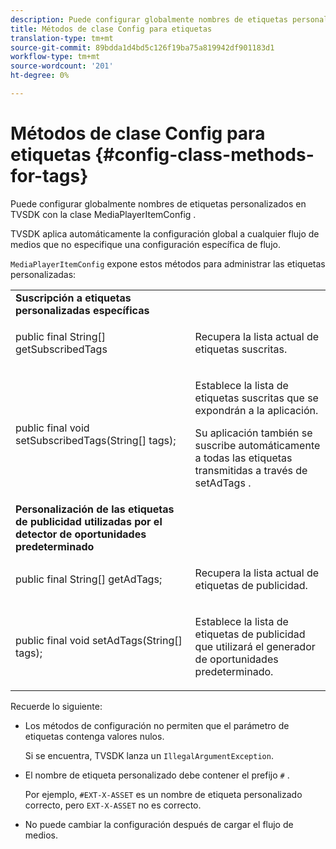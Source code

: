 ```yaml
---
description: Puede configurar globalmente nombres de etiquetas personalizados en TVSDK con la clase MediaPlayerItemConfig .
title: Métodos de clase Config para etiquetas
translation-type: tm+mt
source-git-commit: 89bdda1d4bd5c126f19ba75a819942df901183d1
workflow-type: tm+mt
source-wordcount: '201'
ht-degree: 0%

---
```



# Métodos de clase Config para etiquetas {#config-class-methods-for-tags}

Puede configurar globalmente nombres de etiquetas personalizados en TVSDK con la clase MediaPlayerItemConfig .

TVSDK aplica automáticamente la configuración global a cualquier flujo de medios que no especifique una configuración específica de flujo.

`MediaPlayerItemConfig` expone estos métodos para administrar las etiquetas personalizadas:

<table id="table_B37A6C75270D47BC99258F2884AD6905"> 
 <tbody> 
  <tr> 
   <td colname="col1"> <b>Suscripción a etiquetas personalizadas específicas</b> </td> 
   <td colname="col2"> </td> 
  </tr> 
  <tr> 
   <td colname="col1"> <span class="codeph"> public final String[] getSubscribedTags  </span> </td> 
   <td colname="col2"> <p>Recupera la lista actual de etiquetas suscritas. </p> </td> 
  </tr> 
  <tr> 
   <td colname="col1"> <span class="codeph"> public final void setSubscribedTags(String[] tags);  </span> </td> 
   <td colname="col2"> <p>Establece la lista de etiquetas suscritas que se expondrán a la aplicación. </p> <p>Su aplicación también se suscribe automáticamente a todas las etiquetas transmitidas a través de <span class="codeph"> setAdTags </span>. </p> </td> 
  </tr> 
  <tr> 
   <td colname="col1"> <b>Personalización de las etiquetas de publicidad utilizadas por el detector de oportunidades predeterminado</b> </td> 
   <td colname="col2"> </td> 
  </tr> 
  <tr> 
   <td colname="col1"> <span class="codeph"> public final String[] getAdTags;  </span> </td> 
   <td colname="col2"> <p>Recupera la lista actual de etiquetas de publicidad. </p> </td> 
  </tr> 
  <tr> 
   <td colname="col1"> <span class="codeph"> public final void setAdTags(String[] tags);  </span> </td> 
   <td colname="col2"> <p>Establece la lista de etiquetas de publicidad que utilizará el generador de oportunidades predeterminado. </p> </td> 
  </tr> 
 </tbody> 
</table>

Recuerde lo siguiente:

* Los métodos de configuración no permiten que el parámetro de etiquetas contenga valores nulos.

   Si se encuentra, TVSDK lanza un `IllegalArgumentException`.
* El nombre de etiqueta personalizado debe contener el prefijo `#` .

   Por ejemplo, `#EXT-X-ASSET` es un nombre de etiqueta personalizado correcto, pero `EXT-X-ASSET` no es correcto.

* No puede cambiar la configuración después de cargar el flujo de medios.
